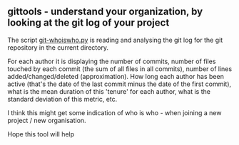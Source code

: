 ## gittools - understand your organization, by looking at the git log of your project

The script [git-whoiswho.py](https://raw.githubusercontent.com/MoserMichael/gittools/main/git-whoiswho.py) is reading and analysing the git log for the git repository in the current directory.

For each author it is displaying the number of commits, number of files touched by each commit (the sum of all files in all commits), number of lines added/changed/deleted (approximation). How long each author has been active (that's the date of the last commit minus the date of the first commit), what is the mean duration of this 'tenure' for each author, what is the standard deviation of this metric, etc.

I think this might get some indication of who is who - when joining a new project / new organisation. 

Hope this tool will help

